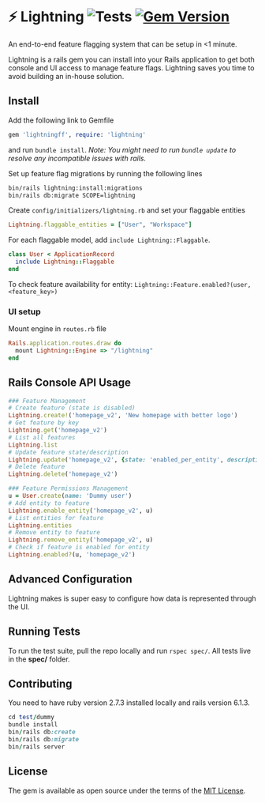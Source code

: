 # ⚡️ Lightning ![Tests](https://github.com/LightningFF/lightning/actions/workflows/run_test.yml/badge.svg) [![Gem Version](https://badge.fury.io/rb/lightningff.svg)](https://badge.fury.io/rb/lightningff)
An end-to-end feature flagging system that can be setup in <1 minute.

Lightning is a rails gem you can install into your Rails application to get both console and UI access to manage feature flags. Lightning saves you time to avoid building an in-house solution. 

## Install

Add the following link to Gemfile
```ruby
gem 'lightningff', require: 'lightning'
```
and run `bundle install`. _Note: You might need to run `bundle update` to resolve any incompatible issues with rails._

Set up feature flag migrations by running the following lines
```bash
bin/rails lightning:install:migrations
bin/rails db:migrate SCOPE=lightning
```

Create `config/initializers/lightning.rb` and set your flaggable entities
```ruby
Lightning.flaggable_entities = ["User", "Workspace"]
```
For each flaggable model, add `include Lightning::Flaggable`.
```ruby
class User < ApplicationRecord
  include Lightning::Flaggable
end
```

To check feature availability for entity: `Lightning::Feature.enabled?(user, <feature_key>)`

### UI setup

Mount engine in `routes.rb` file
```ruby
Rails.application.routes.draw do
  mount Lightning::Engine => "/lightning"
end
```

## Rails Console API Usage

```ruby
### Feature Management
# Create feature (state is disabled)
Lightning.create!('homepage_v2', 'New homepage with better logo')
# Get feature by key
Lightning.get('homepage_v2')
# List all features
Lightning.list
# Update feature state/description
Lightning.update('homepage_v2', {state: 'enabled_per_entity', description: 'Homepage with new nav'})
# Delete feature
Lightning.delete('homepage_v2')

### Feature Permissions Management
u = User.create(name: 'Dummy user') 
# Add entity to feature
Lightning.enable_entity('homepage_v2', u)
# List entities for feature
Lightning.entities
# Remove entity to feature
Lightning.remove_entity('homepage_v2', u)
# Check if feature is enabled for entity
Lightning.enabled?(u, 'homepage_v2')
```

## Advanced Configuration

Lightning makes is super easy to configure how data is represented through the UI. 

## Running Tests

To run the test suite, pull the repo locally and run `rspec spec/`. All tests live in the **spec/** folder.


## Contributing

You need to have ruby version 2.7.3 installed locally and rails version 6.1.3. 

```ruby
cd test/dummy
bundle install
bin/rails db:create
bin/rails db:migrate
bin/rails server
```

## License
The gem is available as open source under the terms of the [MIT License](https://opensource.org/licenses/MIT).
